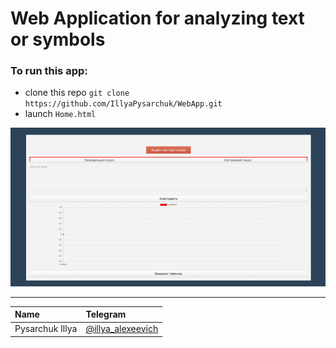 # Web Application for analyzing text or symbols

### To run this app:
- clone this repo `git clone https://github.com/IllyaPysarchuk/WebApp.git`
-   launch `Home.html`


![](https://github.com/IllyaPysarchuk/SimpleWebApp/blob/main/images/working_app_test.gif)

-------------
| Name  | Telegram |
| :------------ | :-----|
| Pysarchuk Illya | [@illya_alexeevich](https://telegram.me/illya_alexeevich) |




